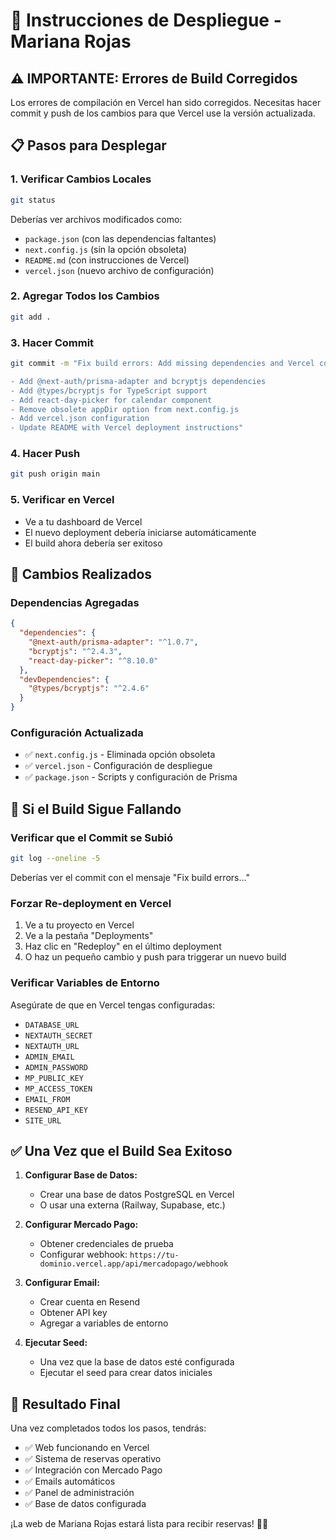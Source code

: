 # 🚀 Instrucciones de Despliegue - Mariana Rojas

## ⚠️ IMPORTANTE: Errores de Build Corregidos

Los errores de compilación en Vercel han sido corregidos. Necesitas hacer commit y push de los cambios para que Vercel use la versión actualizada.

## 📋 Pasos para Desplegar

### 1. Verificar Cambios Locales
```bash
git status
```

Deberías ver archivos modificados como:
- `package.json` (con las dependencias faltantes)
- `next.config.js` (sin la opción obsoleta)
- `README.md` (con instrucciones de Vercel)
- `vercel.json` (nuevo archivo de configuración)

### 2. Agregar Todos los Cambios
```bash
git add .
```

### 3. Hacer Commit
```bash
git commit -m "Fix build errors: Add missing dependencies and Vercel config

- Add @next-auth/prisma-adapter and bcryptjs dependencies
- Add @types/bcryptjs for TypeScript support
- Add react-day-picker for calendar component
- Remove obsolete appDir option from next.config.js
- Add vercel.json configuration
- Update README with Vercel deployment instructions"
```

### 4. Hacer Push
```bash
git push origin main
```

### 5. Verificar en Vercel
- Ve a tu dashboard de Vercel
- El nuevo deployment debería iniciarse automáticamente
- El build ahora debería ser exitoso

## 🔧 Cambios Realizados

### Dependencias Agregadas
```json
{
  "dependencies": {
    "@next-auth/prisma-adapter": "^1.0.7",
    "bcryptjs": "^2.4.3",
    "react-day-picker": "^8.10.0"
  },
  "devDependencies": {
    "@types/bcryptjs": "^2.4.6"
  }
}
```

### Configuración Actualizada
- ✅ `next.config.js` - Eliminada opción obsoleta
- ✅ `vercel.json` - Configuración de despliegue
- ✅ `package.json` - Scripts y configuración de Prisma

## 🚨 Si el Build Sigue Fallando

### Verificar que el Commit se Subió
```bash
git log --oneline -5
```

Deberías ver el commit con el mensaje "Fix build errors..."

### Forzar Re-deployment en Vercel
1. Ve a tu proyecto en Vercel
2. Ve a la pestaña "Deployments"
3. Haz clic en "Redeploy" en el último deployment
4. O haz un pequeño cambio y push para triggerar un nuevo build

### Verificar Variables de Entorno
Asegúrate de que en Vercel tengas configuradas:
- `DATABASE_URL`
- `NEXTAUTH_SECRET`
- `NEXTAUTH_URL`
- `ADMIN_EMAIL`
- `ADMIN_PASSWORD`
- `MP_PUBLIC_KEY`
- `MP_ACCESS_TOKEN`
- `EMAIL_FROM`
- `RESEND_API_KEY`
- `SITE_URL`

## ✅ Una Vez que el Build Sea Exitoso

1. **Configurar Base de Datos:**
   - Crear una base de datos PostgreSQL en Vercel
   - O usar una externa (Railway, Supabase, etc.)

2. **Configurar Mercado Pago:**
   - Obtener credenciales de prueba
   - Configurar webhook: `https://tu-dominio.vercel.app/api/mercadopago/webhook`

3. **Configurar Email:**
   - Crear cuenta en Resend
   - Obtener API key
   - Agregar a variables de entorno

4. **Ejecutar Seed:**
   - Una vez que la base de datos esté configurada
   - Ejecutar el seed para crear datos iniciales

## 🎉 Resultado Final

Una vez completados todos los pasos, tendrás:
- ✅ Web funcionando en Vercel
- ✅ Sistema de reservas operativo
- ✅ Integración con Mercado Pago
- ✅ Emails automáticos
- ✅ Panel de administración
- ✅ Base de datos configurada

¡La web de Mariana Rojas estará lista para recibir reservas! 💅✨
